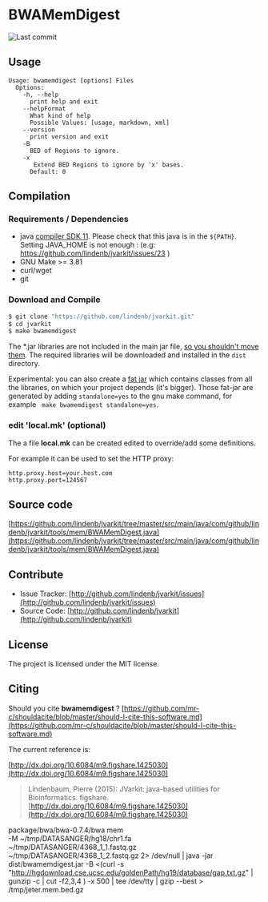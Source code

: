 # BWAMemDigest

![Last commit](https://img.shields.io/github/last-commit/lindenb/jvarkit.png)




## Usage

```
Usage: bwamemdigest [options] Files
  Options:
    -h, --help
      print help and exit
    --helpFormat
      What kind of help
      Possible Values: [usage, markdown, xml]
    --version
      print version and exit
    -B
      BED of Regions to ignore.
    -x
       Extend BED Regions to ignore by 'x' bases.
      Default: 0

```

## Compilation

### Requirements / Dependencies

* java [compiler SDK 11](https://jdk.java.net/11/). Please check that this java is in the `${PATH}`. Setting JAVA_HOME is not enough : (e.g: https://github.com/lindenb/jvarkit/issues/23 )
* GNU Make >= 3.81
* curl/wget
* git


### Download and Compile

```bash
$ git clone "https://github.com/lindenb/jvarkit.git"
$ cd jvarkit
$ make bwamemdigest
```

The *.jar libraries are not included in the main jar file, [so you shouldn't move them](https://github.com/lindenb/jvarkit/issues/15#issuecomment-140099011 ).
The required libraries will be downloaded and installed in the `dist` directory.

Experimental: you can also create a [fat jar](https://stackoverflow.com/questions/19150811/) which contains classes from all the libraries, on which your project depends (it's bigger). Those fat-jar are generated by adding `standalone=yes` to the gnu make command, for example ` make bwamemdigest standalone=yes`.

### edit 'local.mk' (optional)

The a file **local.mk** can be created edited to override/add some definitions.

For example it can be used to set the HTTP proxy:

```
http.proxy.host=your.host.com
http.proxy.port=124567
```
## Source code 

[https://github.com/lindenb/jvarkit/tree/master/src/main/java/com/github/lindenb/jvarkit/tools/mem/BWAMemDigest.java](https://github.com/lindenb/jvarkit/tree/master/src/main/java/com/github/lindenb/jvarkit/tools/mem/BWAMemDigest.java)


## Contribute

- Issue Tracker: [http://github.com/lindenb/jvarkit/issues](http://github.com/lindenb/jvarkit/issues)
- Source Code: [http://github.com/lindenb/jvarkit](http://github.com/lindenb/jvarkit)

## License

The project is licensed under the MIT license.

## Citing

Should you cite **bwamemdigest** ? [https://github.com/mr-c/shouldacite/blob/master/should-I-cite-this-software.md](https://github.com/mr-c/shouldacite/blob/master/should-I-cite-this-software.md)

The current reference is:

[http://dx.doi.org/10.6084/m9.figshare.1425030](http://dx.doi.org/10.6084/m9.figshare.1425030)

> Lindenbaum, Pierre (2015): JVarkit: java-based utilities for Bioinformatics. figshare.
> [http://dx.doi.org/10.6084/m9.figshare.1425030](http://dx.doi.org/10.6084/m9.figshare.1425030)

package/bwa/bwa-0.7.4/bwa mem \
 -M  ~/tmp/DATASANGER/hg18/chr1.fa  \
 ~/tmp/DATASANGER/4368_1_1.fastq.gz  ~/tmp/DATASANGER/4368_1_2.fastq.gz 2> /dev/null | 
 java -jar dist/bwamemdigest.jar -B <(curl -s "http://hgdownload.cse.ucsc.edu/goldenPath/hg19/database/gap.txt.gz" | gunzip -c | cut -f2,3,4 ) -x 500  | tee /dev/tty | gzip --best > /tmp/jeter.mem.bed.gz



